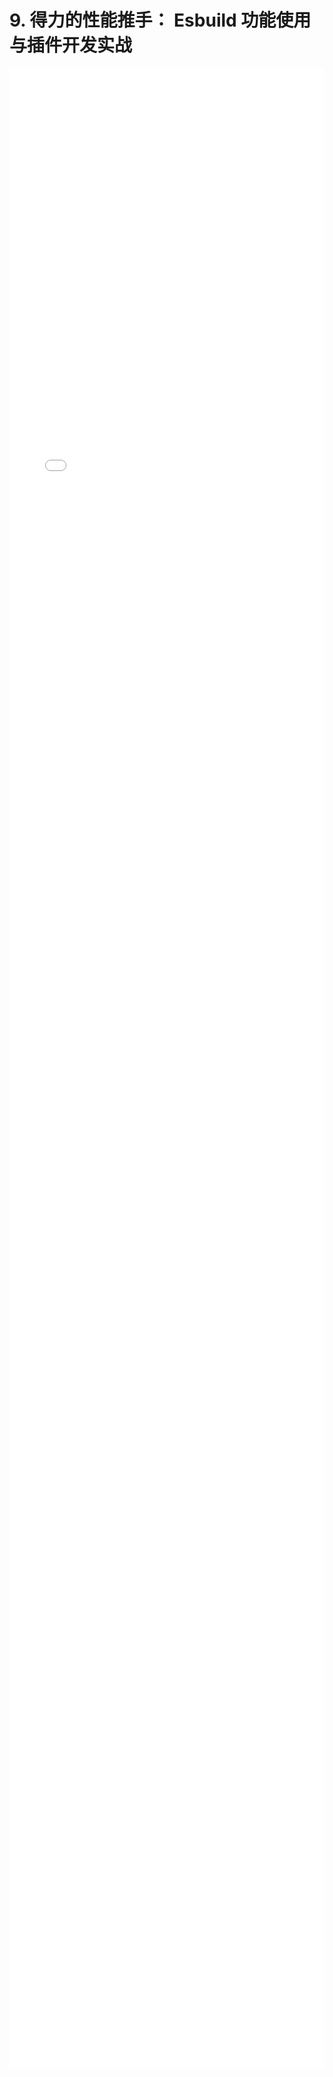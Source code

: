 # 9. 得力的性能推手： Esbuild 功能使用与插件开发实战
<div style="
    width: calc(100%);
    height: 80vh;
    margin-left: 0;">
<iframe class="iframe" style="height: 100%;
 width: 100%;
        border-width: 0px;" src="/learnVite/9. 得力的性能推手： Esbuild 功能使用与插件开发实战.html">
</iframe>
</div>
